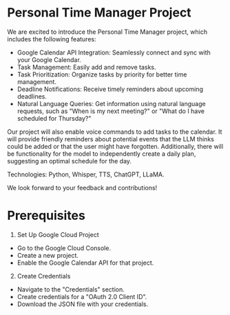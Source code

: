 # Personal Time Manager Project

We are excited to introduce the Personal Time Manager project, which includes the following features:

* Google Calendar API Integration: Seamlessly connect and sync with your Google Calendar.
* Task Management: Easily add and remove tasks.
* Task Prioritization: Organize tasks by priority for better time management.
* Deadline Notifications: Receive timely reminders about upcoming deadlines.
* Natural Language Queries: Get information using natural language requests, such as "When is my next meeting?" or "What do I have scheduled for Thursday?"

Our project will also enable voice commands to add tasks to the calendar. It will provide friendly reminders about potential events that the LLM thinks could be added or that the user might have forgotten. Additionally, there will be functionality for the model to independently create a daily plan, suggesting an optimal schedule for the day.

Technologies: Python, Whisper, TTS, ChatGPT, LLaMA.

We look forward to your feedback and contributions!

# Prerequisites

1. Set Up Google Cloud Project

  * Go to the Google Cloud Console.
  * Create a new project.
  * Enable the Google Calendar API for that project.

2. Create Credentials

  * Navigate to the "Credentials" section.
  * Create credentials for a "OAuth 2.0 Client ID".
  * Download the JSON file with your credentials.
  
